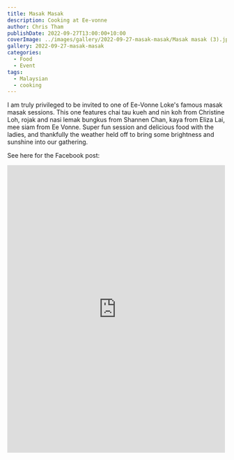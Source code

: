 ```yaml
---
title: Masak Masak
description: Cooking at Ee-vonne
author: Chris Tham
publishDate: 2022-09-27T13:00:00+10:00
coverImage: ../images/gallery/2022-09-27-masak-masak/Masak masak (3).jpeg
gallery: 2022-09-27-masak-masak
categories:
  - Food
  - Event
tags:
  - Malaysian
  - cooking
---
```


I am truly privileged to be invited to one of Ee-Vonne Loke's famous masak masak sessions. This one features chai tau kueh and nin koh from Christine Loh, rojak and nasi lemak bungkus from Shannen Chan, kaya from Eliza Lai, mee siam from Ee Vonne. Super fun session and delicious food with the ladies, and thankfully the weather held off to bring some brightness and sunshine into our gathering.

See here for the Facebook post:

<iframe src="https://www.facebook.com/plugins/post.php?href=https%3A%2F%2Fwww.facebook.com%2Fchris1.tham%2Fposts%2Fpfbid025YSxnP4w8Tt1pv2pmfU8rVm673m4kc3hd9vPJAf3dK1ZhjKqgBWfbgNhXQEDkFqsl&show_text=true&width=500" width="500" height="659" style="border:none;overflow:hidden" scrolling="no" frameborder="0" allowfullscreen="true" allow="autoplay; clipboard-write; encrypted-media; picture-in-picture; web-share"></iframe>

